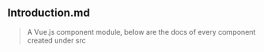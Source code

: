 ## Introduction.md

>  A Vue.js component module, below are the docs of every component created under src
